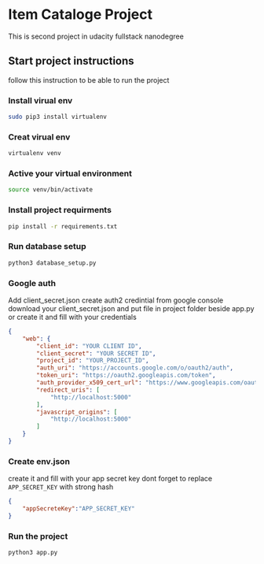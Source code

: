 # Item Cataloge Project
This is second project in udacity fullstack nanodegree

## Start project instructions
follow this instruction to be able to run the project
### Install virual env
```bash
sudo pip3 install virtualenv
```
### Creat virual env
```bash
virtualenv venv
```
### Active your virtual environment
```bash
source venv/bin/activate
```
### Install project requirments
```bash
pip install -r requirements.txt
```
### Run database setup
```bash
python3 database_setup.py
```
### Google auth
Add client_secret.json create auth2 credintial from google console download your client_secret.json and
put file in project folder beside app.py or create it and fill with your credentials
```json
{
    "web": {
        "client_id": "YOUR CLIENT ID",
        "client_secret": "YOUR SECRET ID",
        "project_id": "YOUR_PROJECT_ID",
        "auth_uri": "https://accounts.google.com/o/oauth2/auth",
        "token_uri": "https://oauth2.googleapis.com/token",
        "auth_provider_x509_cert_url": "https://www.googleapis.com/oauth2/v1/certs",
        "redirect_uris": [
            "http://localhost:5000"
        ],
        "javascript_origins": [
            "http://localhost:5000"
        ]
    }
}
```
### Create env.json
create it and fill with your app secret key 
dont forget to replace `APP_SECRET_KEY` with strong hash 

```json
{
    "appSecreteKey":"APP_SECRET_KEY"
}
```

### Run the project 
```bash 
python3 app.py 
```